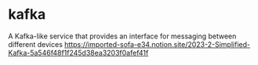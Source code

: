 # kafka
A Kafka-like service that provides an interface for messaging between different devices
https://imported-sofa-e34.notion.site/2023-2-Simplified-Kafka-5a546f48f1f245d38ea3203f0afef41f
